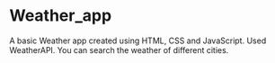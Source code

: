 # Weather_app
A basic Weather app created using HTML, CSS and JavaScript.
Used WeatherAPI.
You can search the weather of different cities.
